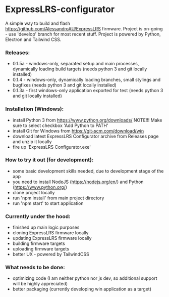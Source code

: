 # ExpressLRS-configurator

A simple way to build and flash https://github.com/AlessandroAU/ExpressLRS firmware. Project is on-going - use 'develop' branch for most recent stuff. Project is powered by Python, Electron and Tailwind CSS.

### Releases:
 - 0.1.5a - windows-only, separated setup and main processes, dynamically loading build targets (needs python 3 and git locally installed)
 - 0.1.4 - windows-only, dynamically loading branches, small stylings and bugfixes (needs python 3 and git locally installed)
 - 0.1.3a - first windows-only application exported for test (needs python 3 and git locally installed)
 
### Installation (Windows):
 - install Python 3 from https://www.python.org/downloads/ NOTE!!! Make sure to select checkbox 'Add Python to PATH'
 - install Git for Windows from https://git-scm.com/download/win
 - download latest ExpressLRS Configurator archive from Releases page and unzip it locally
 - fire up 'ExpressLRS Configurator.exe'

### How to try it out (for development):
 - some basic development skills needed, due to development stage of the app
 - you need to install NodeJS (https://nodejs.org/en/) and Python (https://www.python.org/)
 - clone project locally
 - run 'npm install' from main project directory
 - run 'npm start' to start application

### Currently under the hood:
 - finished up main logic purposes
 - cloning ExpressLRS firmware locally
 - updating ExpressLRS firmware locally
 - building firmware targets
 - uploading firmware targets
 - better UX - powered by TailwindCSS
 
### What needs to be done: 
 - optimizing code (I am neither python nor js dev, so additional support will be highly appreciated)
 - better packaging (currently developing win application as a target)
